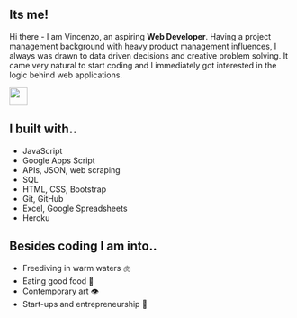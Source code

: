 ## Its me!
Hi there - I am Vincenzo, an aspiring **Web Developer**. Having a project management background with heavy product management influences, I always was drawn to data driven decisions and creative problem solving. It came very natural to start coding and I immediately got interested in the logic behind web applications.

<a href="https://www.linkedin.com/in/galantevincenzo/" target="_blank" ><img src="https://upload.wikimedia.org/wikipedia/commons/c/ca/LinkedIn_logo_initials.png" width=32 height=32></a>

## I built with..
- JavaScript
- Google Apps Script
- APIs, JSON, web scraping
- SQL
- HTML, CSS, Bootstrap
- Git, GitHub
- Excel, Google Spreadsheets
- Heroku

## Besides coding I am into..
- Freediving in warm waters 🫁 
- Eating good food 👄 
- Contemporary art 👁  
- Start-ups and entrepreneurship 🧠
